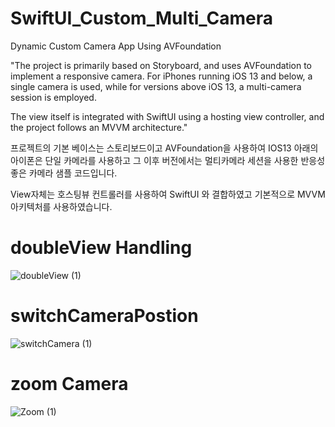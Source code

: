 # SwiftUI_Custom_Multi_Camera
Dynamic Custom Camera App Using AVFoundation




"The project is primarily based on Storyboard, and uses AVFoundation to implement a responsive camera. For iPhones running iOS 13 and below, a single camera is used, while for versions above iOS 13, a multi-camera session is employed.

The view itself is integrated with SwiftUI using a hosting view controller, and the project follows an MVVM architecture."



프로젝트의 기본 베이스는 스토리보드이고
AVFoundation을 사용하여 IOS13 아래의 아이폰은 단일 카메라를 사용하고
그 이후 버전에서는 멀티카메라 세션을 사용한 반응성 좋은 카메라 샘플 코드입니다.

View자체는 호스팅뷰 컨트롤러를 사용하여 SwiftUI 와 결합하였고 기본적으로 MVVM 아키텍처를 사용하였습니다.

# doubleView Handling

![doubleView (1)](https://github.com/user-attachments/assets/7dec2e7d-abd9-4b47-bd75-269be4fe20bd)


# switchCameraPostion

![switchCamera (1)](https://github.com/user-attachments/assets/3b306017-f6ed-4af8-9c61-c003dda8d6ce)


# zoom Camera

![Zoom (1)](https://github.com/user-attachments/assets/3288293f-139d-4865-b135-144241dc25d3)







